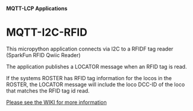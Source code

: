
#### MQTT-LCP Applications

# MQTT-I2C-RFID

This micropython application connects via I2C to a RFIDF tag reader (SparkFun RFID Qwiic Reader)

The application publishes a LOCATOR message when an RFID tag is read.

If the systems ROSTER has RFID tag information for the locos in the ROSTER, the LOCATOR message will include the loco DCC-ID of the loco that matches the RFID tag id read.

[Please see the WIKI for more information](https://github.com/rphughespa/mqtt-lcp/wiki)
